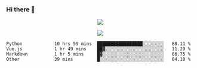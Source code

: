 ### Hi there 👋

<!--
**SuuTTT/SuuTTT** is a ✨ _special_ ✨ repository because its `README.md` (this file) appears on your GitHub profile.

Here are some ideas to get you started:

- 🔭 I’m currently working on ...
- 🌱 I’m currently learning ...
- 👯 I’m looking to collaborate on ...
- 🤔 I’m looking for help with ...
- 💬 Ask me about ...
- 📫 How to reach me: ...
- 😄 Pronouns: ...
- ⚡ Fun fact: ...
-->

<div align='center'>
    <p align='center'>
        <img src='https://github-readme-stats.vercel.app/api?line_height=27&username=SuuTTT&show_icons=true&theme=solarized-light'/>
    </p>
</div>    
<div align='center'>  
    <p align='center'>
        <img src='https://github-readme-stats.vercel.app/api/wakatime?username=SuuTTT&theme=solarized-light'/>
    </p>
    
</div>  

<!--START_SECTION:waka-->

```text
Python            10 hrs 59 mins  █████████████████░░░░░░░░   68.11 %
Vue.js            1 hr 49 mins    ██▓░░░░░░░░░░░░░░░░░░░░░░   11.29 %
Markdown          1 hr 5 mins     █▓░░░░░░░░░░░░░░░░░░░░░░░   06.75 %
Other             39 mins         █░░░░░░░░░░░░░░░░░░░░░░░░   04.10 %
```

<!--END_SECTION:waka-->
